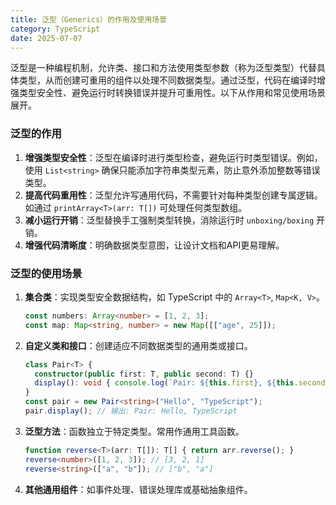 ```yaml
---
title: 泛型（Generics）的作用及使用场景
category: TypeScript
date: 2025-07-07
---
```

泛型是一种编程机制，允许类、接口和方法使用类型参数（称为泛型类型）代替具体类型，从而创建可重用的组件以处理不同数据类型。通过泛型，代码在编译时增强类型安全性、避免运行时转换错误并提升可重用性。以下从作用和常见使用场景展开。  

### 泛型的作用  
1. **增强类型安全性**：泛型在编译时进行类型检查，避免运行时类型错误。例如，使用 `List<string>` 确保只能添加字符串类型元素，防止意外添加整数等错误类型。  
2. **提高代码重用性**：泛型允许写通用代码，不需要针对每种类型创建专属逻辑。如通过 `printArray<T>(arr: T[])` 可处理任何类型数组。  
3. **减小运行开销**：泛型替换手工强制类型转换，消除运行时 `unboxing/boxing` 开销。  
4. **增强代码清晰度**：明确数据类型意图，让设计文档和API更易理解。  

### 泛型的使用场景  
1. **集合类**：实现类型安全数据结构，如 TypeScript 中的 `Array<T>`, `Map<K, V>`。  
   ```typescript
   const numbers: Array<number> = [1, 2, 3];
   const map: Map<string, number> = new Map([["age", 25]]);
   ```  
2. **自定义类和接口**：创建适应不同数据类型的通用类或接口。  
   ```typescript
   class Pair<T> {
     constructor(public first: T, public second: T) {}
     display(): void { console.log(`Pair: ${this.first}, ${this.second}`); }
   }
   const pair = new Pair<string>("Hello", "TypeScript");
   pair.display(); // 输出: Pair: Hello, TypeScript
   ```  
3. **泛型方法**：函数独立于特定类型。常用作通用工具函数。  
   ```typescript
   function reverse<T>(arr: T[]): T[] { return arr.reverse(); }
   reverse<number>([1, 2, 3]); // [3, 2, 1]
   reverse<string>(["a", "b"]); // ["b", "a"]
   ```  
4. **其他通用组件**：如事件处理、错误处理库或基础抽象组件。  
